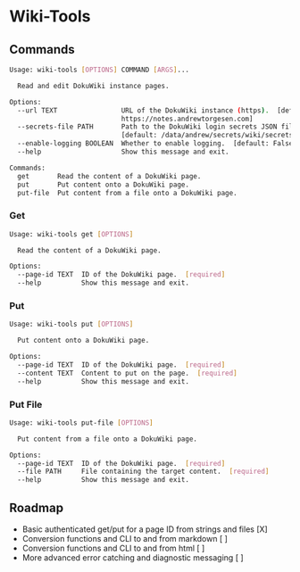 # Wiki-Tools

## Commands

```bash
Usage: wiki-tools [OPTIONS] COMMAND [ARGS]...

  Read and edit DokuWiki instance pages.

Options:
  --url TEXT                URL of the DokuWiki instance (https).  [default:
                            https://notes.andrewtorgesen.com]
  --secrets-file PATH       Path to the DokuWiki login secrets JSON file.
                            [default: /data/andrew/secrets/wiki/secrets.json]
  --enable-logging BOOLEAN  Whether to enable logging.  [default: False]
  --help                    Show this message and exit.

Commands:
  get       Read the content of a DokuWiki page.
  put       Put content onto a DokuWiki page.
  put-file  Put content from a file onto a DokuWiki page.
```

### Get

```bash
Usage: wiki-tools get [OPTIONS]

  Read the content of a DokuWiki page.

Options:
  --page-id TEXT  ID of the DokuWiki page.  [required]
  --help          Show this message and exit.
```

### Put

```bash
Usage: wiki-tools put [OPTIONS]

  Put content onto a DokuWiki page.

Options:
  --page-id TEXT  ID of the DokuWiki page.  [required]
  --content TEXT  Content to put on the page.  [required]
  --help          Show this message and exit.
```

### Put File

```bash
Usage: wiki-tools put-file [OPTIONS]

  Put content from a file onto a DokuWiki page.

Options:
  --page-id TEXT  ID of the DokuWiki page.  [required]
  --file PATH     File containing the target content.  [required]
  --help          Show this message and exit.
```

## Roadmap

- Basic authenticated get/put for a page ID from strings and files [X]
- Conversion functions and CLI to and from markdown [ ]
- Conversion functions and CLI to and from html [ ]
- More advanced error catching and diagnostic messaging [ ]
